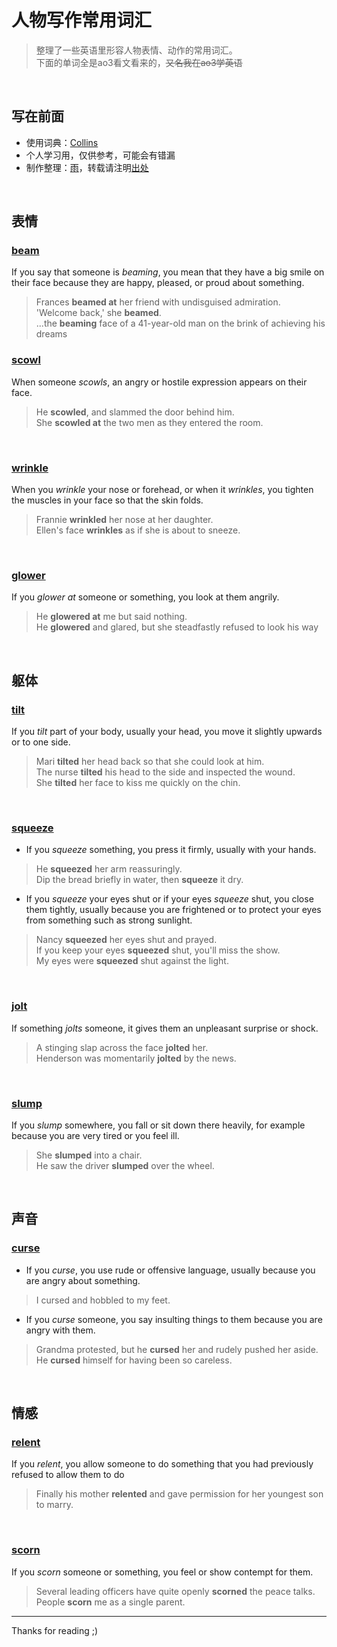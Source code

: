 <!-- omit in toc -->
# 人物写作常用词汇 
> 整理了一些英语里形容人物表情、动作的常用词汇。<br>
> 下面的单词全是ao3看文看来的，~~又名我在ao3学英语~~

<br>

<!-- omit in toc -->
## 写在前面 
* 使用词典：[Collins](https://www.collinsdictionary.com/)
* 个人学习用，仅供参考，可能会有错漏
* 制作整理：[雨](https://github.com/GardenKitten)，转载请注明[出处](https://github.com/GardenKitten/English-Note)

<br>


## 表情

### [beam](https://www.collinsdictionary.com/dictionary/english/beam)
If you say that someone is *beaming*, you mean that they have a big smile on their face because they are happy, pleased, or proud about something.
> Frances **beamed at** her friend with undisguised admiration. <br>
> 'Welcome back,' she **beamed**.<br>
> ...the **beaming** face of a 41-year-old man on the brink of achieving his dreams

### [scowl](https://www.collinsdictionary.com/dictionary/english/scowl)
When someone *scowls*, an angry or hostile expression appears on their face.
> He **scowled**, and slammed the door behind him. <br>
> She **scowled at** the two men as they entered the room. 

<br>

### [wrinkle](https://www.collinsdictionary.com/dictionary/english/wrinkle)
When you *wrinkle* your nose or forehead, or when it *wrinkles*, you tighten the muscles in your face so that the skin folds.
> Frannie **wrinkled** her nose at her daughter. <br>
> Ellen's face **wrinkles** as if she is about to sneeze. 

<br>

### [glower](https://www.collinsdictionary.com/dictionary/english/glower)
If you *glower at* someone or something, you look at them angrily.
> He **glowered at** me but said nothing. <br>
He **glowered** and glared, but she steadfastly refused to look his way

<br>

## 躯体

### [tilt](https://www.collinsdictionary.com/dictionary/english/tilt)
If you *tilt* part of your body, usually your head, you move it slightly upwards or to one side.
> Mari **tilted** her head back so that she could look at him. <br>
> The nurse **tilted** his head to the side and inspected the wound. <br>
> She **tilted** her face to kiss me quickly on the chin.

<br>

### [squeeze](https://www.collinsdictionary.com/dictionary/english/squeeze)
* If you *squeeze* something, you press it firmly, usually with your hands.
> He **squeezed** her arm reassuringly.  <br>
> Dip the bread briefly in water, then **squeeze** it dry. 

* If you *squeeze* your eyes shut or if your eyes *squeeze* shut, you close them tightly, usually because you are frightened or to protect your eyes from something such as strong sunlight.
> Nancy **squeezed** her eyes shut and prayed. <br>
> If you keep your eyes **squeezed** shut, you'll miss the show. <br>
> My eyes were **squeezed** shut against the light.  

<br>

### [jolt](https://www.collinsdictionary.com/dictionary/english/jolt)
If something *jolts* someone, it gives them an unpleasant surprise or shock.
> A stinging slap across the face **jolted** her. <br>
> Henderson was momentarily **jolted** by the news. 

<br>

### [slump](https://www.collinsdictionary.com/dictionary/english/slump)
If you *slump* somewhere, you fall or sit down there heavily, for example because you are very tired or you feel ill.
> She **slumped** into a chair. <br>
> He saw the driver **slumped** over the wheel. 

<br>

## 声音

### [curse](https://www.collinsdictionary.com/dictionary/english/curse)
* If you *curse*, you use rude or offensive language, usually because you are angry about something.
> I cursed and hobbled to my feet. 

* If you *curse* someone, you say insulting things to them because you are angry with them.
> Grandma protested, but he **cursed** her and rudely pushed her aside. <br>
> He **cursed** himself for having been so careless. 

<br>

## 情感

### [relent](https://www.collinsdictionary.com/dictionary/english/relent)
If you *relent*, you allow someone to do something that you had previously refused to allow them to do
> Finally his mother **relented** and gave permission for her youngest son to marry. 

<br>

### [scorn](https://www.collinsdictionary.com/dictionary/english/scorn)
If you *scorn* someone or something, you feel or show contempt for them.
> Several leading officers have quite openly **scorned** the peace talks.<br>
> People **scorn** me as a single parent. 

---

Thanks for reading ;)